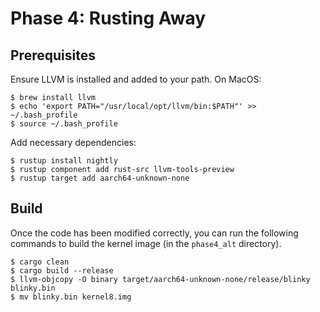 # Phase 4: Rusting Away

## Prerequisites

Ensure LLVM is installed and added to your path. On MacOS:

```
$ brew install llvm
$ echo 'export PATH="/usr/local/opt/llvm/bin:$PATH"' >> ~/.bash_profile
$ source ~/.bash_profile
```

Add necessary dependencies:

```
$ rustup install nightly
$ rustup component add rust-src llvm-tools-preview
$ rustup target add aarch64-unknown-none
```

## Build

Once the code has been modified correctly, you can run the following commands to build the kernel image (in the `phase4_alt` directory).

```
$ cargo clean
$ cargo build --release
$ llvm-objcopy -O binary target/aarch64-unknown-none/release/blinky blinky.bin
$ mv blinky.bin kernel8.img
```
